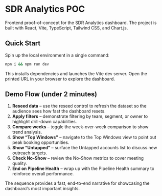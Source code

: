 # SDR Analytics POC

Frontend proof-of-concept for the SDR Analytics dashboard. The project is built with React, Vite, TypeScript, Tailwind CSS, and Chart.js.

## Quick Start

Spin up the local environment in a single command:

```bash
npm i && npm run dev
```

This installs dependencies and launches the Vite dev server. Open the printed URL in your browser to explore the dashboard.

## Demo Flow (under 2 minutes)

1. **Reseed data** – use the reseed control to refresh the dataset so the audience sees how fast the dashboard resets.
2. **Apply filters** – demonstrate filtering by team, segment, or owner to highlight drill-down capabilities.
3. **Compare weeks** – toggle the week-over-week comparison to show trend analysis.
4. **Show “Top Windows”** – navigate to the Top Windows view to point out peak booking opportunities.
5. **Show “Untapped”** – surface the Untapped accounts list to discuss new outreach targets.
6. **Check No-Show** – review the No-Show metrics to cover meeting quality.
7. **End on Pipeline Health** – wrap up with the Pipeline Health summary to reinforce overall performance.

The sequence provides a fast, end-to-end narrative for showcasing the dashboard’s most important insights.
